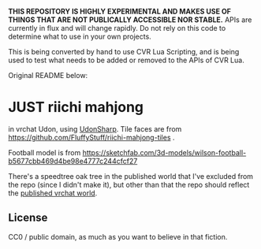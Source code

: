 **THIS REPOSITORY IS HIGHLY EXPERIMENTAL AND MAKES USE OF THINGS THAT ARE NOT PUBLICALLY ACCESSIBLE NOR STABLE.** 
APIs are currently in flux and will change rapidly.  Do not rely on this code to determine what to use in your own projects.

This is being converted by hand to use CVR Lua Scripting, and is being used to test what needs to be added or removed to the APIs of CVR Lua.

Original README below:

# JUST riichi mahjong

in vrchat Udon, using [UdonSharp](https://github.com/Merlin-san/UdonSharp).
Tile faces are from https://github.com/FluffyStuff/riichi-mahjong-tiles .

Football model is from
https://sketchfab.com/3d-models/wilson-football-b5677cbb469d4be98e4777c244cfcf27

There's a speedtree oak tree in the published world that I've excluded from the
repo (since I didn't make it), but other than that the repo should reflect the
[published vrchat world](
https://vrchat.com/home/launch?worldId=wrld_c69bade4-f2de-4da1-892a-b499b8798190).

## License

CC0 / public domain, as much as you want to believe in that fiction.
